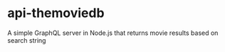 # api-themoviedb
A simple GraphQL server in Node.js that returns movie results based on search string
